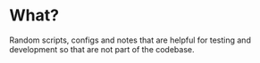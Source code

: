 # What?

Random scripts, configs and notes that are helpful for testing and development so that are not part of the codebase.
